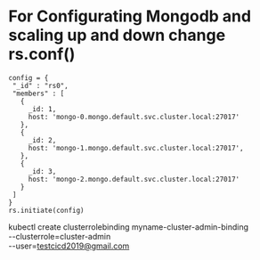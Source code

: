 # For Configurating Mongodb and scaling up and down change rs.conf()
```
config = {
 "_id" : "rs0",
 "members" : [
   {
     _id: 1,
     host: 'mongo-0.mongo.default.svc.cluster.local:27017'
   },
   {
     _id: 2,
     host: 'mongo-1.mongo.default.svc.cluster.local:27017',
   },
   {
     _id: 3,
     host: 'mongo-2.mongo.default.svc.cluster.local:27017'
   }
 ]
}
rs.initiate(config)
```

kubectl create clusterrolebinding myname-cluster-admin-binding \
  --clusterrole=cluster-admin \
  --user=testcicd2019@gmail.com